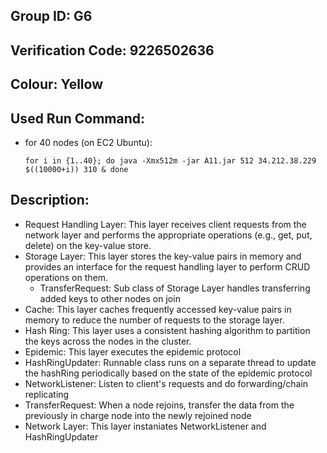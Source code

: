 ## Group ID: G6

## Verification Code: 9226502636

## Colour: Yellow

## Used Run Command:

- for 40 nodes (on EC2 Ubuntu):

  `for i in {1..40}; do
    java -Xmx512m -jar A11.jar 512 34.212.38.229 $((10000+i)) 310 &
done`

## Description:

- Request Handling Layer: This layer receives client requests from the network layer and performs the appropriate operations (e.g., get, put, delete) on the key-value store.
- Storage Layer: This layer stores the key-value pairs in memory and provides an interface for the request handling layer to perform CRUD operations on them.
  - TransferRequest: Sub class of Storage Layer handles transferring added keys to other nodes on join
- Cache: This layer caches frequently accessed key-value pairs in memory to reduce the number of requests to the storage layer.
- Hash Ring: This layer uses a consistent hashing algorithm to partition the keys across the nodes in the cluster.
- Epidemic: This layer executes the epidemic protocol
- HashRingUpdater: Runnable class runs on a separate thread to update the hashRing periodically based on the state of the epidemic protocol
- NetworkListener: Listen to client's requests and do forwarding/chain replicating
- TransferRequest: When a node rejoins, transfer the data from the previously in charge node into the newly rejoined node
- Network Layer: This layer instaniates NetworkListener and HashRingUpdater
